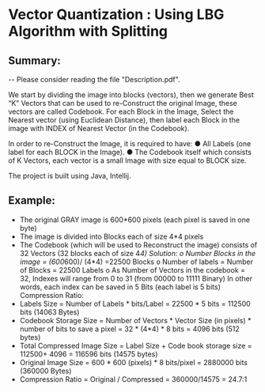# Vector Quantization : Using LBG Algorithm with Splitting

## Summary:

-- Please consider reading the file "Description.pdf". 

We start by dividing the image into blocks (vectors), then we generate Best “K” Vectors that can be
used to re-Construct the original Image, these vectors are called Codebook. For each Block in the
Image, Select the Nearest vector (using Euclidean Distance), then label each Block in the image with
INDEX of Nearest Vector (in the Codebook).

In order to re-Construct the Image, it is required to have:
● All Labels (one label for each BLOCK in the Image).
● The Codebook itself which consists of K Vectors, each vector is a small Image with size equal to
BLOCK size.

The project is built using Java, Intellij.

## Example:

- The original GRAY image is 600*600 pixels (each pixel is saved in one byte)
- The image is divided into Blocks each of size 4*4 pixels
- The Codebook (which will be used to Reconstruct the image) consists of 32 Vectors (32 blocks
    each of size 4*4)
Solution:
o Number Blocks in the image = (600*600)/ (4*4) =22500 Blocks
o Number of labels = Number of Blocks = 22500 Labels
o As Number of Vectors in the codebook = 32, Indexes will range from 0 to 31 (from 00000 to
    11111 Binary) In other words, each index can be saved in 5 Bits (each label is 5 bits)
Compression Ratio:
- Labels Size = Number of Labels * bits/Label = 22500 * 5 bits = 112500 bits (14063 Bytes)
- Codebook Storage Size = Number of Vectors * Vector Size (in pixels) * number of bits to save
    a pixel = 32 * (4*4) * 8 bits = 4096 bits (512 bytes)
- Total Compressed Image Size = Label Size + Code book storage size = 112500+ 4096 = 116596
    bits (14575 bytes)
- Original Image Size = 600 * 600 (pixels) * 8 bits/pixel = 2880000 bits (360000 Bytes)
- Compression Ratio = Original / Compressed = 360000/14575 = 24.7:1
